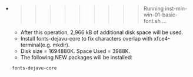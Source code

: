 * >>>>>>>>> Running inst-min-win-01-basic-font.sh ...
  * After this operation, 2,966 kB of additional disk space will be used.
  * Install fonts-dejavu-core to fix characters overlap with xfce4-terminal(e.g. mkdir).
  * Disk size = 1694880K. Space Used = 3988K.
  * The following NEW packages will be installed:
  ```bash
  fonts-dejavu-core
  ```
